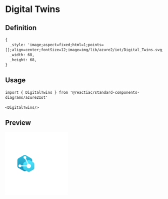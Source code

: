 # Digital Twins

## Definition

```
{
  _style: 'image;aspect=fixed;html=1;points=[];align=center;fontSize=12;image=img/lib/azure2/iot/Digital_Twins.svg;strokeColor=none;',
  _width: 68,
  _height: 68,
}
```

## Usage

```
import { DigitalTwins } from '@reactiac/standard-components-diagrams/azure2Iot'

<DigitalTwins/>
```

## Preview

<img src="./digital-twins.png" width="200"/>
